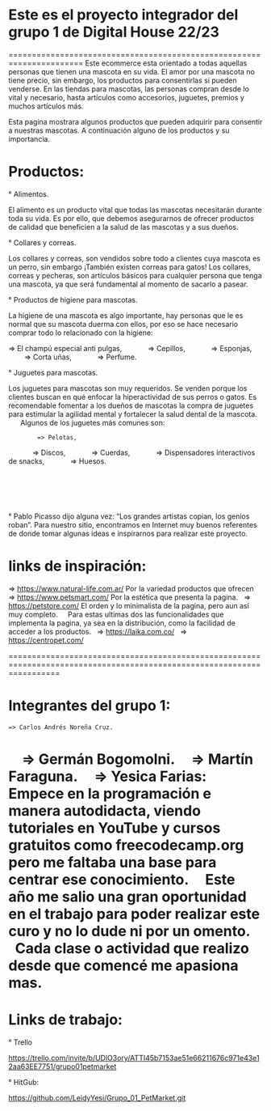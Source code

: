 # Este es el proyecto integrador del grupo 1 de Digital House 22/23

======================================================================
Este ecommerce esta orientado a todas aquellas personas que tienen una mascota en su vida.
El amor por una mascota no tiene precio, sin embargo, los productos para consentirlas si pueden venderse.
En las tiendas para mascotas, las personas compran desde lo vital y necesario, hasta artículos como
accesorios, juguetes, premios y muchos artículos más.

Esta pagina mostrara algunos productos que pueden adquirir para consentir a nuestras mascotas.
A continuación alguno de los productos y su importancia.

# Productos:

° Alimentos.

El alimento es un producto vital que todas las mascotas necesitarán durante toda su vida. Es por ello, que debemos asegurarnos de ofrecer productos de calidad que beneficien a la salud de las mascotas y a sus dueños.

° Collares y correas.

Los collares y correas, son vendidos sobre todo a clientes cuya mascota es un perro, sin embargo ¡También existen correas para gatos! Los collares, correas y pecheras, son artículos básicos para cualquier persona que tenga una mascota, ya que será fundamental al momento de sacarlo a pasear.

° Productos de higiene para mascotas.

La higiene de una mascota es algo importante, hay personas que le es normal que su mascota duerma con ellos, por eso se hace necesario comprar todo lo relacionado con la higiene:

=> El champú especial anti pulgas,
            => Cepillos,
            => Esponjas,
            => Corta uñas,
            => Perfume.

° Juguetes para mascotas.

Los juguetes para mascotas son muy requeridos. Se venden porque los clientes buscan en qué enfocar la hiperactividad de sus perros o gatos. Es recomendable fomentar a los dueños de mascotas la compra de juguetes para estimular la agilidad mental y fortalecer la salud dental de la mascota.
        Algunos de los juguetes más comunes son:

            => Pelotas,
            => Discos,
            => Cuerdas,
            => Dispensadores interactivos de snacks,
            => Huesos.

#  

° Pablo Picasso dijo alguna vez: “Los grandes artistas copian, los genios roban”. Para nuestro sitio, encontramos en Internet muy buenos referentes de donde tomar algunas ideas e inspirarnos para realizar este proyecto.

# links de inspiración:

  => https://www.natural-life.com.ar/ Por la variedad productos que ofrecen
  => https://www.petsmart.com/ Por la estética que presenta la pagina.
  => https://petstore.com/ El orden y lo minimalista de la pagina, pero aun así muy completo.
    Para estas ultimas dos las funcionalidades que implementa la pagina, ya sea en la distribución, como la facilidad de acceder a los productos.
  => https://laika.com.co/
  => https://centropet.com/

=======================================================================================================================

# Integrantes del grupo 1:

    => Carlos Andrés Noreña Cruz. 
    => Germán Bogomolni.
    => Martín Faraguna.
    => Yesica Farias: Empece en la programación e manera autodidacta, viendo tutoriales en YouTube y cursos
    gratuitos como freecodecamp.org pero me faltaba una base para centrar ese conocimiento.
    Este año me salio una gran oportunidad en el trabajo para poder realizar este curo y no lo dude ni por un omento.
    Cada clase o actividad que realizo desde que comencé me apasiona mas.
====================================================================================================================

# Links de trabajo:

° Trello

https://trello.com/invite/b/UDlO3ory/ATTI45b7153ae51e66211676c971e43e12aa63EE7751/grupo01petmarket

° HitGub:

https://github.com/LeidyYesi/Grupo_01_PetMarket.git
